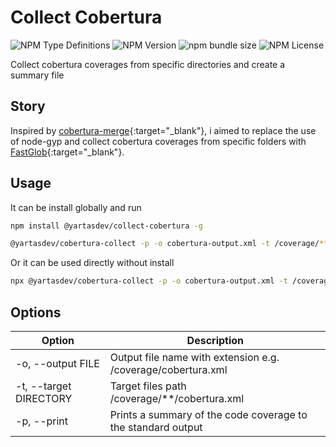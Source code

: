 # Collect Cobertura

![NPM Type Definitions](https://img.shields.io/npm/types/%40yartasdev%2Fcobertura-collect)
![NPM Version](https://img.shields.io/npm/v/%40yartasdev%2Fcobertura-collect)
![npm bundle size](https://img.shields.io/bundlephobia/min/%40yartasdev%2Fcobertura-collect)
![NPM License](https://img.shields.io/npm/l/%40yartasdev%2Fcobertura-collect)


Collect cobertura coverages from specific directories and create a summary file

## Story
Inspired by [cobertura-merge](https://github.com/borremosch/cobertura-merge){:target="_blank"}, i aimed to replace the use of node-gyp and collect cobertura coverages from specific folders with [FastGlob](https://github.com/mrmlnc/fast-glob){:target="_blank"}.

## Usage

It can be install globally and run 

```sh
npm install @yartasdev/collect-cobertura -g
```

```sh
@yartasdev/cobertura-collect -p -o cobertura-output.xml -t /coverage/**/cobertura-coverage.xml
```

Or it can be used directly without install

```sh
npx @yartasdev/cobertura-collect -p -o cobertura-output.xml -t /coverage/**/cobertura-coverage.xml
```

## Options

| Option                  | Description                                                  |
| ----------------------- | ------------------------------------------------------------ |
| -o, --output FILE       | Output file name with extension e.g. /coverage/cobertura.xml |
| -t, --target DIRECTORY  | Target files path /coverage/**/cobertura.xml                 |
| -p, --print             | Prints a summary of the code coverage to the standard output |